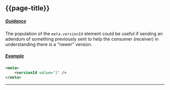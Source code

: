 ## {{page-title}}

<h5><ins>Guidance</ins></h5>

The population of the `meta.versionId` element could be useful if sending an adendum of something previously sent to help the consumer (receiver) in understanding there is a "newer" version.
<h5><ins>Example</ins></h5>

```xml
<meta>
    <versionId value="1" />
</meta>
```


---